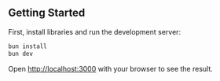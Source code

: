 ## Getting Started

First, install libraries and run the development server:

```bash
bun install
bun dev
```

Open [http://localhost:3000](http://localhost:3000) with your browser to see the result.
